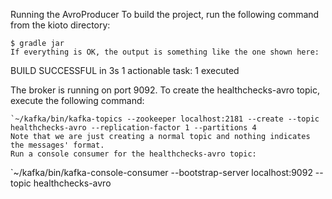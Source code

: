 
Running the AvroProducer
To build the project, run the following command from the kioto directory:

```
$ gradle jar
If everything is OK, the output is something like the one shown here:

```
BUILD SUCCESSFUL in 3s
 1 actionable task: 1 executed


The broker is running on port 9092. To create the healthchecks-avro topic, execute the following command:
```
`~/kafka/bin/kafka-topics --zookeeper localhost:2181 --create --topic healthchecks-avro --replication-factor 1 --partitions 4
Note that we are just creating a normal topic and nothing indicates the messages' format.
Run a console consumer for the healthchecks-avro topic:
```
`~/kafka/bin/kafka-console-consumer --bootstrap-server localhost:9092 --topic healthchecks-avro